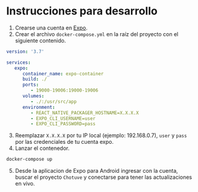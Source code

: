 Instrucciones para desarrollo
=============================

1. Crearse una cuenta en [Expo](https://expo.io/).
2. Crear el archivo `docker-compose.yml` en la raíz del proyecto con el siguiente contenido.

```yaml
version: '3.7' 

services:
   expo: 
      container_name: expo-container
      build: ./ 
      ports:
         - 19000-19006:19000-19006
      volumes: 
         - ./:/usr/src/app
      environment: 
         - REACT_NATIVE_PACKAGER_HOSTNAME=X.X.X.X
         - EXPO_CLI_USERNAME=user
         - EXPO_CLI_PASSWORD=pass

```

3. Reemplazar `X.X.X.X` por tu IP local (ejemplo: 192.168.0.7), `user` y `pass` por las credenciales de tu cuenta expo.
4. Lanzar el contenedor.

```bash
docker-compose up
```

5. Desde la aplicacion de Expo para Android ingresar con la cuenta, buscar el proyecto `Chotuve` y conectarse para tener las actualizaciones en vivo.
